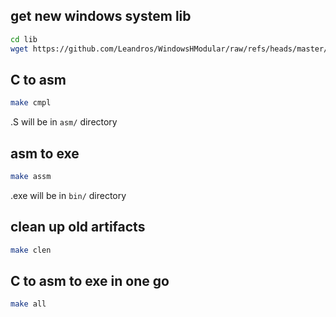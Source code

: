 

## get new windows system lib
```sh
cd lib
wget https://github.com/Leandros/WindowsHModular/raw/refs/heads/master/include/win32/libname.h
```

## C to asm
```sh
make cmpl
```
.S will be in `asm/` directory

## asm to exe
```sh
make assm
```
.exe will be in `bin/` directory

## clean up old artifacts
```sh
make clen
```

## C to asm to exe in one go
```sh
make all
```
